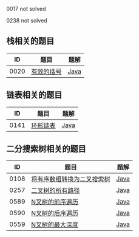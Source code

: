 0017 not solved

0238 not solved

## 栈相关的题目

|  ID  |   题目   | 题解 |
| ---- | ------- | ---- |
| 0020 | [有效的括号](https://leetcode-cn.com/problems/valid-parentheses/description/) | [Java](https://github.com/mohong/leetcode-problems/tree/master/0020-Valid%20Parentheses/src) |


## 链表相关的题目

|  ID  |   题目   | 题解 |
| ---- | ------- | ---- |
| 0141 | [环形链表](https://leetcode-cn.com/problems/linked-list-cycle/description/) | [Java](https://github.com/mohong/leetcode-problems/tree/master/0141-Linked%20List%20Cycle/src) | 


## 二分搜索树相关的题目

|  ID  |   题目   | 题解 |
| ---- | ------- | ---- |
| 0108 | [将有序数组转换为二叉搜索树](https://leetcode-cn.com/problems/convert-sorted-array-to-binary-search-tree/description/) | [Java](https://github.com/mohong/leetcode-problems/blob/master/0108-Convert%20Sorted%20Array%20to%20Binary%20Search%20Tree/src/Solution.java) |
| 0257 | [二叉树的所有路径](https://leetcode-cn.com/problems/binary-tree-paths/description/) | [Java](https://github.com/mohong/leetcode-problems/blob/master/0257-Binary%20Tree%20Paths/src/Solution.java) |
| 0589 | [N叉树的前序遍历](https://leetcode-cn.com/problems/n-ary-tree-preorder-traversal/description/) | [Java](https://github.com/mohong/leetcode-problems/blob/master/0589-N-ary%20Tree%20Preorder%20Traversal/src/Solution.java) |
| 0590 | [N叉树的后序遍历](https://leetcode-cn.com/problems/n-ary-tree-postorder-traversal/description/) | [Java](https://github.com/mohong/leetcode-problems/blob/master/0590-N-ary%20Tree%20Postorder%20Traversal/src/Solution.java) |
| 0559 | [N叉树的最大深度](https://leetcode-cn.com/problems/maximum-depth-of-n-ary-tree/description/) | [Java](https://github.com/mohong/leetcode-problems/blob/master/0559-Maximum%20Depth%20of%20N-ary%20Tree/src/Solution.java) |